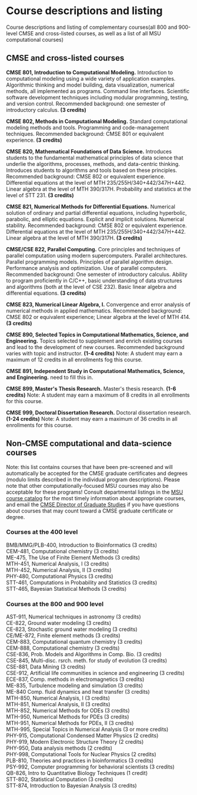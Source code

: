 # Course descriptions and listing


Course descriptions and listing of complementary courses(all 800 and 900-level CMSE and cross-listed courses, as well as a list of all MSU computational courses)

## CMSE and cross-listed courses

**CMSE 801, Introduction to Computational Modeling.**  Introduction to computational modeling using a wide variety of application examples. Algorithmic thinking and model building, data visualization, numerical methods, all implemented as programs. Command line interfaces. Scientific software development techniques including modular programming, testing, and version control.  Recommended background: one semester of introductory calculus.  **(3 credits)**  

**CMSE 802, Methods in Computational Modeling.**  Standard computational modeling methods and tools. Programming and code-management techniques.  Recommended background:  CMSE 801 or equivalent experience.  **(3 credits)**  

**CMSE 820, Mathematical Foundations of Data Science.**  Introduces students to the fundamental mathematical principles of data science that underlie the algorithms, processes, methods, and data-centric thinking. Introduces students to algorithms and tools based on these principles.  Recommended background:  CMSE 802 or equivalent experience.  Differential equations at the level of MTH 235/255H/340+442/347H+442.  Linear algebra at the level of MTH 390/317H.  Probability and statistics at the level of STT 231.  **(3 credits)**

**CMSE 821, Numerical Methods for Differential Equations.**
Numerical solution of ordinary and partial differential equations, including hyperbolic, parabolic, and elliptic equations. Explicit and implicit solutions. Numerical stability.
Recommended background:  CMSE 802 or equivalent experience.  Differential equations at the level of MTH 235/255H/340+442/347H+442.  Linear algebra at the level of MTH 390/317H.  **(3 credits)**

**CMSE/CSE 822, Parallel Computing.**  Core principles and techniques of parallel computation using modern supercomputers. Parallel architectures. Parallel programming models. Principles of parallel algorithm design. Performance analysis and optimization. Use of parallel computers.  Recommended background: One semester of introductory calculus. Ability to program proficiently in C/C++, basic understanding of data structures and algorithms (both at the level of CSE 232). Basic linear algebra and differential equations.  **(3 credits)**

**CMSE 823, Numerical Linear Algebra, I.**  Convergence and error analysis of numerical methods in applied mathematics.  Recommended background: CMSE 802 or equivalent experience; Linear algebra at the level of MTH 414. **(3 credits)**

**CMSE 890, Selected Topics in Computational Mathematics, Science, and Engineering.**  Topics selected to supplement and enrich existing courses and lead to the development of new courses.  Recommended background varies with topic and instructor.  **(1-4 credits)**  Note: A student may earn a maximum of 12 credits in all enrollments fog this course.

**CMSE 891, Independent Study in Computational Mathematics, Science, and Engineering.**  need to fill this in.
**CMSE 899, Master's Thesis Research.**  Master's thesis research.  **(1-6 credits)**  Note: A student may earn a maximum of 8 credits in all enrollments for this course.

**CMSE 999, Doctoral Dissertation Research.**  Doctoral dissertation research.  **(1-24 credits)**  Note: A student may earn a maximum of 36 credits in all enrollments for this course.


## Non-CMSE computational and data-science courses

Note: this list contains courses that have been pre-screened and will automatically be accepted for the CMSE graduate certificates and degrees (modulo limits described in the individual program descriptions).  Please note that other computationally-focused MSU courses may also be acceptable for these programs!  Consult departmental listings in the [MSU course catalog](http://reg.msu.edu/Courses) for the most timely information about appropriate courses, and email the [CMSE Director of Graduate Studies](mailto:fill@this.in) if you have questions about courses that may count toward a CMSE graduate certificate or degree.

### Courses at the 400 level

BMB/MMG/PLB-400, Introduction to Bioinformatics (3 credits)  
CEM-481, Computational chemistry (3 credits)  
ME-475, The Use of Finite Element Methods (3 credits)  
MTH-451, Numerical Analysis, I (3 credits)  
MTH-452, Numerical Analysis, II (3 credits)  PHY-480, Computational Physics (3 credits)  
STT-461, Computations in Probability and Statistics (3 credits)  
STT-465, Bayesian Statistical Methods (3 credits)  

### Courses at the 800 and 900 level

AST-911, Numerical techniques in astronomy (3 credits)  CE-822, Ground water modeling (3 credits)  
CE-823, Stochastic ground water modeling (3 credits)  CE/ME-872, Finite element methods (3 credits)  CEM-883, Computational quantum chemistry (3 credits)  CEM-888, Computational chemistry (3 credits)  CSE-836, Prob. Models and Algorithms in Comp. Bio. (3 credits)  CSE-845, Multi-disc. rsrch. meth. for study of evolution (3 credits)  CSE-881, Data Mining (3 credits)  
CSE-912, Artificial life communities in science and engineering (3 credits)  ECE-837, Comp. methods in electromagnetics (3 credits)  
ME-835, Turbulence modeling and simulation (3 credits)  ME-840	Comp. fluid dynamics and heat transfer (3 credits)  
MTH-850, Numerical Analysis, I (3 credits)  
MTH-851, Numerical Analysis, II (3 credits)  
MTH-852, Numerical Methods for ODEs (3 credits)  MTH-950, Numerical Methods for PDEs (3 credits)  
MTH-951, Numerical Methods for PDEs, II (3 credits)  
MTH-995, Special Topics in Numerical Analysis (3 or more credits)  
PHY-915, Computational Condensed Matter Physics (2 credits)  
PHY-919, Modern Electronic Structure Theory (2 credits)  
PHY-950, Data analysis methods (2 credits)  
PHY-998, Computational Tools for Nuclear Physics (2 credits)  
PLB-810, Theories and practices in bioinformatics (3 credits)  
PSY-992, Computer programming for behavioral scientists (3 credits)    
QB-826, Intro to Quantitative Biology Techniques (1 credit)  STT-802, Statistical Computation (3 credits)  STT-874, Introduction to Bayesian Analysis (3 credits)  
